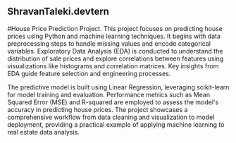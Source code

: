 ## ShravanTaleki.devtern
#House Price Prediction Project.
This project focuses on predicting house prices using Python and machine learning techniques. It begins with data preprocessing steps to handle missing values and encode categorical variables. Exploratory Data Analysis (EDA) is conducted to understand the distribution of sale prices and explore correlations between features using visualizations like histograms and correlation matrices. Key insights from EDA guide feature selection and engineering processes.

The predictive model is built using Linear Regression, leveraging scikit-learn for model training and evaluation. Performance metrics such as Mean Squared Error (MSE) and R-squared are employed to assess the model's accuracy in predicting house prices. The project showcases a comprehensive workflow from data cleaning and visualization to model deployment, providing a practical example of applying machine learning to real estate data analysis.

